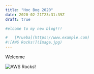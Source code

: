 ```yaml
---
title: "Hoc Bog 2020"
date: 2020-02-21T23:31:39Z
draft: true

#elcome to my new blog!!!

#	[Prueba](https://www.example.com)
#![AWS Rocks!](Image.jpg)
---
```

Welcome


![AWS Rocks!](Image.jpg)
